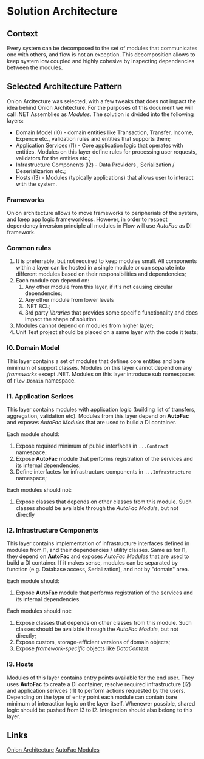 # Solution Architecture
## Context
Every system can be decomposed to the set of modules that communicates one with others, and flow is not an exception.
This decomposition allows to keep system low coupled and highly cohesive by inspecting dependencies between the modules.

## Selected Architecture Pattern
Onion Arcitecture was selected, with a few tweaks that does not impact the idea behind Onion Architecture.
For the purposes of this document we will call .NET Assemblies as _Modules_.
The solution is divided into the following layers:
* Domain Model (l0) - domain entities like Transaction, Transfer, Income, Expence etc., validation rules and entities that supports them;
* Application Services (l1) - Core application logic that operates with entities. Modules on this layer define rules for processing user requests, validators for the entities etc.;
* Infrastructure Components (l2) - Data Providers , Serialization / Deserializarion etc.;
* Hosts (l3) - Modules (typically applications) that allows user to interact with the system. 

### Frameworks
Onion architecture allows to move frameworks to peripherials of the system, and keep app logic frameworkless.
However, in order to respect dependency inversion principle all modules in Flow will use _AutoFac_ as DI framework.

### Common rules
1. It is preferrable, but not required to keep modules small. All components within a layer can be hosted in a single module or can separate into different modules based on their responsibilities and dependencies;
2. Each module can depend on:
    1. Any other module from this layer, if it's not causing circular dependencies;
    2. Any other module from lower levels
    3. .NET BCL;
    4. 3rd party _libraries_ that provides some specific functionality and does impact the shape of solution.
3. Modules cannot depend on modules from higher layer;
4. Unit Test project should be placed on a same layer with the code it tests;

### l0. Domain Model
This layer contains a set of modules that defines core entities and bare minimum of support classes.
Modules on this layer cannot depend on any _frameworks_ except .NET.
Modules on this layer introduce sub namespaces of `Flow.Domain` namespace.

### l1. Application Serices
This layer contains modules with application logic (building list of transfers, aggregation, validation etc).
Modules from this layer depend on __AutoFac__ and exposes _AutoFac Modules_ that are used to build a DI container. 

Each module should:
1. Expose required minimum of public interfaces in `...Contract` namespace;
2. Expose __AutoFac__ module that performs registration of the services and its internal dependencies;
3. Define interfactes for infrastructure components in `...Infrastructure` namespace;

Each modules should not:
1. Expose classes that depends on other classes from this module. Such classes should be available through the _AutoFac Module_, but not directly

### l2. Infrastructure Components
This layer contains implementation of infrastructure interfaces defined in modules from l1, and their dependencies / utility classes.
Same as for l1, they depend on __AutoFac__ and exposes _AutoFac Modules_ that are used to build a DI container. 
If it makes sense, modules can be separated by function (e.g. Database access, Serialization), and not by "domain" area.

Each module should:
1. Expose __AutoFac__ module that performs registration of the services and its internal dependencies.

Each modules should not:
1. Expose classes that depends on other classes from this module. Such classes should be available through the _AutoFac Module_, but not directly;
2. Expose custom, storage-efficient versions of domain objects;
3. Expose _framework-specific_ objects like _DataContext_.

### l3. Hosts
Modules of this layer contains entry points available for the end user. They uses __AutoFac__ to create a DI container, resolve required infrastructure (l2) and application serivces (l1) to perform actions requested by the users.
Depending on the type of entry point each module can contain bare minimum of interaction logic on the layer itself. Whenewer possible, shared logic should be pushed from l3 to l2.
Integration should also belong to this layer.

## Links
[Onion Architecture](https://anarsolutions.com/a-look-into-layers-of-onion-architecture/)
[AutoFac Modules](https://autofac.readthedocs.io/en/latest/configuration/modules.html)